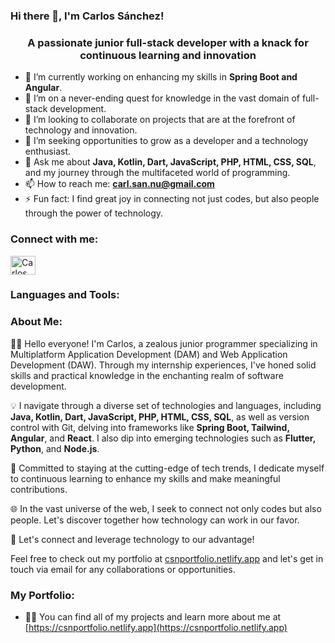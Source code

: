 ### Hi there 👋, I'm Carlos Sánchez!

<h3 align="center">A passionate junior full-stack developer with a knack for continuous learning and innovation</h3>

- 🔭 I’m currently working on enhancing my skills in **Spring Boot and Angular**.
- 🌱 I’m on a never-ending quest for knowledge in the vast domain of full-stack development.
- 👯 I’m looking to collaborate on projects that are at the forefront of technology and innovation.
- 🤔 I’m seeking opportunities to grow as a developer and a technology enthusiast.
- 💬 Ask me about **Java, Kotlin, Dart, JavaScript, PHP, HTML, CSS, SQL**, and my journey through the multifaceted world of programming.
- 📫 How to reach me: **carl.san.nu@gmail.com**
- ⚡ Fun fact: I find great joy in connecting not just codes, but also people through the power of technology.

### Connect with me:
<p align="left">
<a href="https://www.linkedin.com/in/carlos-sánchez-núñez/" target="blankz"><img align="center" src="icons/linkedin.svg" alt="Carlos Sánchez LinkedIn" height="30" width="40" /></a>
</p>

### Languages and Tools:
<p align="left">
<!-- List your languages and tools here with appropriate icons -->
</p>

### About Me:
👋🏻 Hello everyone! I'm Carlos, a zealous junior programmer specializing in Multiplatform Application Development (DAM) and Web Application Development (DAW). Through my internship experiences, I've honed solid skills and practical knowledge in the enchanting realm of software development.

💡 I navigate through a diverse set of technologies and languages, including **Java, Kotlin, Dart, JavaScript, PHP, HTML, CSS, SQL**, as well as version control with Git, delving into frameworks like **Spring Boot, Tailwind, Angular**, and **React**. I also dip into emerging technologies such as **Flutter, Python**, and **Node.js**.

🧪 Committed to staying at the cutting-edge of tech trends, I dedicate myself to continuous learning to enhance my skills and make meaningful contributions.

🌐 In the vast universe of the web, I seek to connect not only codes but also people. Let's discover together how technology can work in our favor.

🔗 Let's connect and leverage technology to our advantage!

Feel free to check out my portfolio at [csnportfolio.netlify.app](https://csnportfolio.netlify.app) and let's get in touch via email for any collaborations or opportunities.

### My Portfolio:
- 👨‍💻 You can find all of my projects and learn more about me at [https://csnportfolio.netlify.app](https://csnportfolio.netlify.app)

<!-- You can add sections like 'Featured Projects', 'Blog Posts', 'GitHub Stats' etc. to enrich your README profile. -->

<!-- Don't forget to add your GitHub stats using markdown or any GitHub stats generator tools available online. -->

<!-- Optional: Add a section for featured projects with links and descriptions. -->

<!-- Optional: Add a section for recent blog posts if you write technical blogs. -->

<!-- Optional: Add any other sections you feel will add value to your profile. -->
